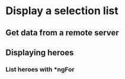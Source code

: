 # Display a selection list

## Get data from a remote server

## Displaying heroes

### List heroes with ***ngFor**

